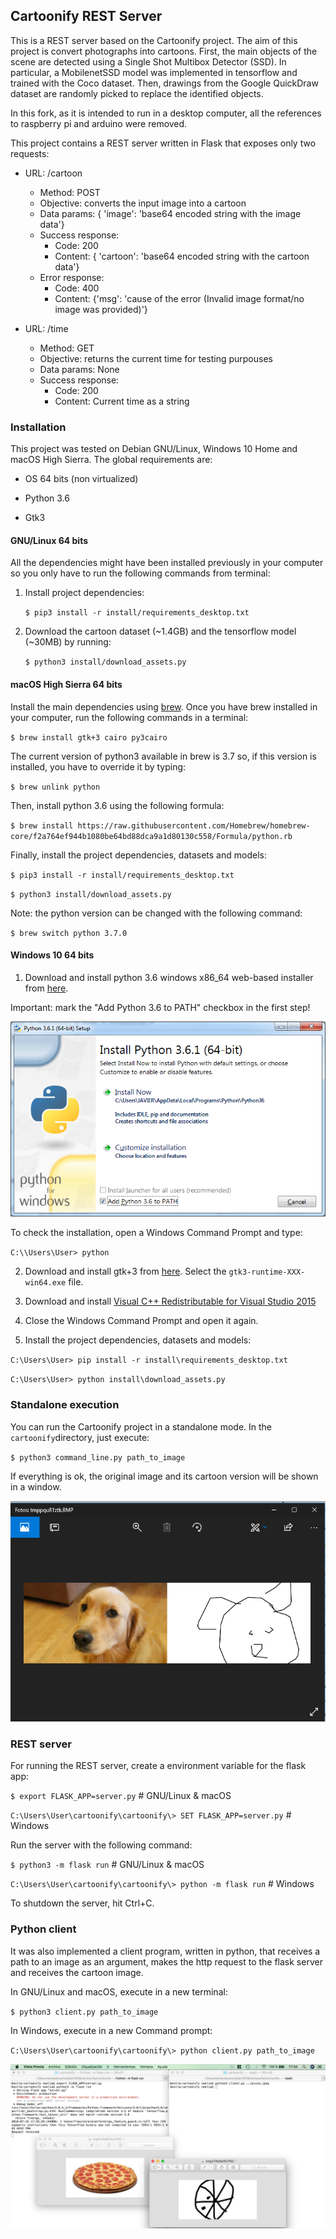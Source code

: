 ## Cartoonify REST Server

This is a REST server based on the Cartoonify project. The aim of this project is convert photographs into cartoons. First, the main objects of the scene are detected  using a Single Shot Multibox Detector (SSD).  In particular, a MobilenetSSD model was implemented in tensorflow and trained with the Coco dataset.  Then, drawings from the Google QuickDraw dataset are randomly picked to replace the identified objects.

In this fork, as it is intended to run in a desktop computer, all the references to raspberry pi and arduino were removed.


This project contains a REST server written in Flask that exposes only two requests:

- URL:    /cartoon
	- Method: POST
	- Objective: converts the input image into a cartoon
	- Data params: { 'image': 'base64 encoded string with the image data'}
	- Success response: 
		- Code: 200
	  	- Content: { 'cartoon': 'base64 encoded string with the cartoon data'}
	- Error response:
		- Code: 400
		- Content: {'msg': 'cause of the error (Invalid image format/no image was provided)'}


- URL:    /time
	- Method: GET
	- Objective: returns the current time for testing purpouses
	- Data params: None
	- Success response: 
		- Code: 200
	  	- Content: Current time as a string




### Installation

This project was tested on Debian GNU/Linux, Windows 10 Home and macOS High Sierra. The global requirements are:
    
- OS 64 bits (non virtualized)

- Python 3.6

- Gtk3

#### GNU/Linux 64 bits

All the dependencies might have been installed previously in your computer so you only have to run the following commands from terminal:
	 
1. Install project dependencies: 

	`$ pip3 install -r install/requirements_desktop.txt` 

2.  Download the cartoon dataset (~1.4GB) and the tensorflow model (~30MB) by running: 

	`$ python3 install/download_assets.py` 

#### macOS High Sierra 64 bits

Install the main dependencies using [brew](https://brew.sh/). Once you have brew installed in your computer, run the following commands in a terminal:

`$ brew install gtk+3 cairo py3cairo`

The current version of python3 available in brew is 3.7 so, if this version is installed, you have to override it by typing:

`$ brew unlink python`

Then, install python 3.6 using the following formula:

`$ brew install https://raw.githubusercontent.com/Homebrew/homebrew-core/f2a764ef944b1080be64bd88dca9a1d80130c558/Formula/python.rb`

Finally, install the project dependencies, datasets and models:

`$ pip3 install -r install/requirements_desktop.txt` 

`$ python3 install/download_assets.py` 

Note: the python version can be changed with the following command:

`$ brew switch python 3.7.0`


#### Windows 10 64 bits

1. Download and install python 3.6 windows x86_64 web-based installer from [here](https://www.python.org/downloads/release/python-366/).

Important: mark the "Add Python 3.6 to PATH" checkbox in the first step!

![Python 3.6 installation](img/install-python.png)

To check the installation, open a Windows Command Prompt and type:

`C:\\Users\User> python`


2. Download and install gtk+3 from [here](https://github.com/tschoonj/GTK-for-Windows-Runtime-Environment-Installer). Select the  `gtk3-runtime-XXX-win64.exe` file.

3. Download and install [Visual C++ Redistributable for Visual Studio 2015](https://www.microsoft.com/en-us/download/details.aspx?id=48145)

4. Close the Windows Command Prompt and open it again.

5. Install the project dependencies, datasets and models:

`C:\Users\User> pip install -r install\requirements_desktop.txt` 

`C:\Users\User> python install\download_assets.py`


### Standalone execution
You can run the Cartoonify project in a standalone mode. In the `cartoonify`directory, just execute:

`$ python3 command_line.py path_to_image `

If everything is ok, the original image and its cartoon version will be shown in a window.

![Output of the standalone program in Win10](img/standalone.png)


### REST server


For running the REST server, create a environment variable for the flask app:

`$ export FLASK_APP=server.py` # GNU/Linux & macOS

`C:\Users\User\cartoonify\cartoonify\> SET FLASK_APP=server.py` # Windows

Run the server with the following command:

`$ python3 -m flask run` # GNU/Linux & macOS

`C:\Users\User\cartoonify\cartoonify\> python -m flask run` # Windows

To shutdown the server, hit Ctrl+C.


### Python client

It was also implemented a client program, written in python, that receives a path to an image as an argument, makes the http request to the flask server and receives the cartoon image. 

In GNU/Linux and macOS, execute in a new terminal:

`$ python3 client.py path_to_image`

In Windows, execute in a new Command prompt:

`C:\Users\User\cartoonify\cartoonify\> python client.py path_to_image`


![Output of the client program in macOS](img/server-macOS.png)

